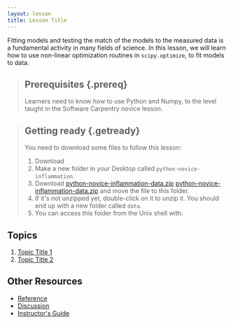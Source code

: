 ```yaml
---
layout: lesson
title: Lesson Title
---
```


Fitting models and testing the match of the models to the measured data is a
fundamental activity in many fields of science. In this lesson, we will learn
how to use non-linear optimization routines in `scipy.optimize`, to fit models
to data.

> ## Prerequisites {.prereq}
>
> Learners need to know how to use Python and Numpy, to the level taught
> in the Software Carpentry novice lesson.
>


> ## Getting ready {.getready}
>
> You need to download some files to follow this lesson:
>  1. Download
> 1. Make a new folder in your Desktop called `python-novice-inflammation`.
> 2. Download [python-novice-inflammation-data.zip](./python-novice-inflammation-data.zip)  [python-novice-inflammation-data.zip](./python-novice-inflammation-data.zip) and move the file to this folder.
> 3. If it's not unzipped yet, double-click on it to unzip it. You should end up with a new folder called `data`.
> 4. You can access this folder from the Unix shell with:


## Topics

1.  [Topic Title 1](01-intro.html)
2.  [Topic Title 2](02-models-are-useful.html)

## Other Resources

*   [Reference](reference.html)
*   [Discussion](discussion.html)
*   [Instructor's Guide](instructors.html)
